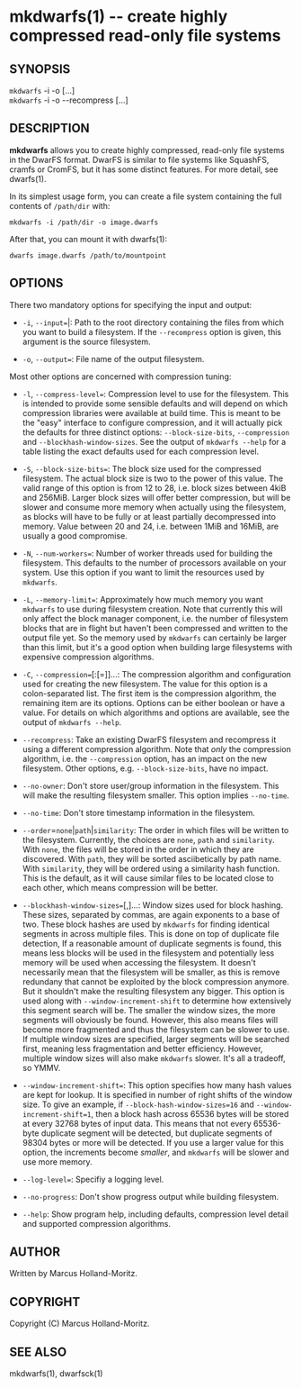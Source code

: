 mkdwarfs(1) -- create highly compressed read-only file systems
==============================================================

## SYNOPSIS

`mkdwarfs` -i <path> -o <file> [<options>...]<br>
`mkdwarfs` -i <file> -o <file> --recompress [<options>...]

## DESCRIPTION

**mkdwarfs** allows you to create highly compressed, read-only file systems
in the DwarFS format. DwarFS is similar to file systems like SquashFS,
cramfs or CromFS, but it has some distinct features. For more detail,
see dwarfs(1).

In its simplest usage form, you can create a file system containing the
full contents of `/path/dir` with:

    mkdwarfs -i /path/dir -o image.dwarfs

After that, you can mount it with dwarfs(1):

    dwarfs image.dwarfs /path/to/mountpoint

## OPTIONS

There two mandatory options for specifying the input and output:

  * `-i`, `--input=`<path>|<file>:
    Path to the root directory containing the files from which you want to
    build a filesystem. If the `--recompress` option is given, this argument
    is the source filesystem.

  * `-o`, `--output=`<file>:
    File name of the output filesystem.

Most other options are concerned with compression tuning:

  * `-l`, `--compress-level=`<value>:
    Compression level to use for the filesystem. This is intended to provide
    some sensible defaults and will depend on which compression libraries
    were available at build time. This is meant to be the "easy" interface
    to configure compression, and it will actually pick the defaults for
    three distinct options: `--block-size-bits`, `--compression` and
    `--blockhash-window-sizes`. See the output of `mkdwarfs --help` for a
    table listing the exact defaults used for each compression level.

  * `-S`, `--block-size-bits=`<value>:
    The block size used for the compressed filesystem. The actual block size
    is two to the power of this value. The valid range of this option is from
    12 to 28, i.e. block sizes between 4kiB and 256MiB. Larger block sizes
    will offer better compression, but will be slower and consume more memory
    when actually using the filesystem, as blocks will have to be fully or at
    least partially decompressed into memory. Value between 20 and 24, i.e.
    between 1MiB and 16MiB, are usually a good compromise.

  * `-N`, `--num-workers=`<value>:
    Number of worker threads used for building the filesystem. This defaults
    to the number of processors available on your system. Use this option if
    you want to limit the resources used by `mkdwarfs`.

  * `-L`, `--memory-limit=`<value>:
    Approximately how much memory you want `mkdwarfs` to use during filesystem
    creation. Note that currently this will only affect the block manager
    component, i.e. the number of filesystem blocks that are in flight but
    haven't been compressed and written to the output file yet. So the memory
    used by `mkdwarfs` can certainly be larger than this limit, but it's a
    good option when building large filesystems with expensive compression
    algorithms.

  * `-C`, `--compression=`<algorithm>[:<algopt>[=<value>]]...:
    The compression algorithm and configuration used for creating the new
    filesystem. The value for this option is a colon-separated list. The
    first item is the compression algorithm, the remaining item are its
    options. Options can be either boolean or have a value. For details on
    which algorithms and options are available, see the output of
    `mkdwarfs --help`.

  * `--recompress`:
    Take an existing DwarFS filesystem and recompress it using a different
    compression algorithm. Note that *only* the compression algorithm, i.e.
    the `--compression` option, has an impact on the new filesystem. Other
    options, e.g. `--block-size-bits`, have no impact.

  * `--no-owner`:
    Don't store user/group information in the filesystem. This will make
    the resulting filesystem smaller. This option implies `--no-time`.

  * `--no-time`:
    Don't store timestamp information in the filesystem.

  * `--order`=`none`|`path`|`similarity`:
    The order in which files will be written to the filesystem. Currently,
    the choices are `none`, `path` and `similarity`. With `none`, the files
    will be stored in the order in which they are discovered. With `path`,
    they will be sorted asciibetically by path name. With `similarity`, they
    will be ordered using a similarity hash function. This is the default,
    as it will cause similar files to be located close to each other, which
    means compression will be better.

  * `--blockhash-window-sizes=`<value>[,<value>]...:
    Window sizes used for block hashing. These sizes, separated by commas,
    are again exponents to a base of two. These block hashes are used by
    `mkdwarfs` for finding identical segments in across multiple files.
    This is done on top of duplicate file detection, If a reasonable amount
    of duplicate segments is found, this means less blocks will be used in
    the filesystem and potentially less memory will be used when accessing
    the filesystem. It doesn't necessarily mean that the filesystem will be
    smaller, as this is remove redundany that cannot be exploited by the
    block compression anymore. But it shouldn't make the resulting filesystem
    any bigger. This option is used along with `--window-increment-shift` to
    determine how extensively this segment search will be. The smaller the
    window sizes, the more segments will obviously be found. However, this
    also means files will become more fragmented and thus the filesystem
    can be slower to use. If multiple window sizes are specified, larger
    segments will be searched first, meaning less fragmentation and better
    efficiency. However, multiple window sizes will also make `mkdwarfs`
    slower. It's all a tradeoff, so YMMV.

  * `--window-increment-shift=`<value>:
    This option specifies how many hash values are kept for lookup. It is
    specified in number of right shifts of the window size. To give an
    example, if `--block-hash-window-sizes=16` and `--window-increment-shift=1`,
    then a block hash across 65536 bytes will be stored at every 32768 bytes
    of input data. This means that not every 65536-byte duplicate segment will
    be detected, but duplicate segments of 98304 bytes or more will be detected.
    If you use a larger value for this option, the increments become *smaller*,
    and `mkdwarfs` will be slower and use more memory.

  * `--log-level=`<name>:
    Specifiy a logging level.

  * `--no-progress`:
    Don't show progress output while building filesystem.

  * `--help`:
    Show program help, including defaults, compression level detail and
    supported compression algorithms.

## AUTHOR

Written by Marcus Holland-Moritz.

## COPYRIGHT

Copyright (C) Marcus Holland-Moritz.

## SEE ALSO

mkdwarfs(1), dwarfsck(1)
